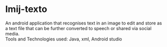 # Imij-texto
An android application that recognises text in an image to edit and store as a text file that can be further converted to speech or shared via social media.    
Tools and Technologies used: Java, xml, Android studio
